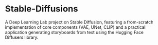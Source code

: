 # Stable-Diffusions
A Deep Learning Lab project on Stable Diffusion, featuring a from-scratch implementation of core components (VAE, UNet, CLIP) and a practical application generating storyboards from text using the Hugging Face Diffusers library.
